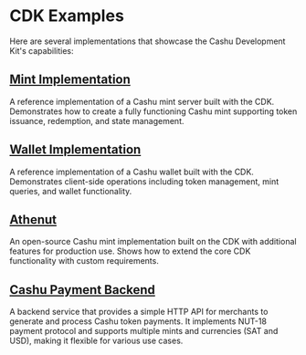 # CDK Examples

Here are several implementations that showcase the Cashu Development Kit's capabilities:

## [Mint Implementation](https://github.com/cashubtc/cdk/tree/main/crates/cdk-mintd)
A reference implementation of a Cashu mint server built with the CDK. Demonstrates how to create a fully functioning Cashu mint supporting token issuance, redemption, and state management.

## [Wallet Implementation](https://github.com/cashubtc/cdk/tree/main/crates/cdk-cli)
A reference implementation of a Cashu wallet built with the CDK. Demonstrates client-side operations including token management, mint queries, and wallet functionality.

## [Athenut](https://github.com/thesimplekid/athenut-mint)
An open-source Cashu mint implementation built on the CDK with additional features for production use. Shows how to extend the core CDK functionality with custom requirements.

## [Cashu Payment Backend](https://github.com/thesimplekid/cashu-payment-backend)
A backend service that provides a simple HTTP API for merchants to generate and process Cashu token payments. It implements NUT-18 payment protocol and supports multiple mints and currencies (SAT and USD), making it flexible for various use cases.

